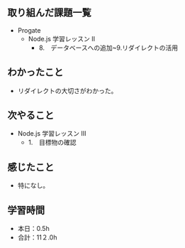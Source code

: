 ## 取り組んだ課題一覧
- Progate
  - Node.js 学習レッスン II
    - 8.　データベースへの追加~9.リダイレクトの活用
## わかったこと
- リダイレクトの大切さがわかった。
## 次やること
- Node.js 学習レッスン III
  - 1.　目標物の確認
## 感じたこと
- 特になし。
## 学習時間
- 本日：0.5h
- 合計：11２.0h
